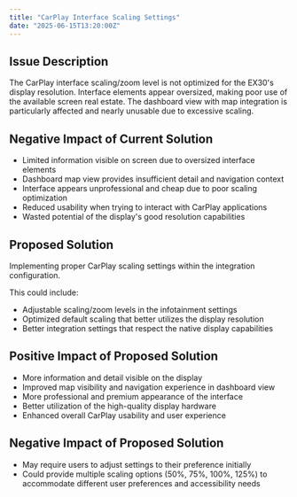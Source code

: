 ```yaml
---
title: "CarPlay Interface Scaling Settings"
date: "2025-06-15T13:20:00Z"
---
```


## Issue Description

The CarPlay interface scaling/zoom level is not optimized for the EX30's display resolution. Interface elements appear oversized, making poor use of the available screen real estate. The dashboard view with map integration is particularly affected and nearly unusable due to excessive scaling.

## Negative Impact of Current Solution

- Limited information visible on screen due to oversized interface elements
- Dashboard map view provides insufficient detail and navigation context
- Interface appears unprofessional and cheap due to poor scaling optimization
- Reduced usability when trying to interact with CarPlay applications
- Wasted potential of the display's good resolution capabilities

## Proposed Solution

Implementing proper CarPlay scaling settings within the integration configuration.

This could include:

- Adjustable scaling/zoom levels in the infotainment settings
- Optimized default scaling that better utilizes the display resolution
- Better integration settings that respect the native display capabilities

## Positive Impact of Proposed Solution

- More information and detail visible on the display
- Improved map visibility and navigation experience in dashboard view
- More professional and premium appearance of the interface
- Better utilization of the high-quality display hardware
- Enhanced overall CarPlay usability and user experience

## Negative Impact of Proposed Solution

- May require users to adjust settings to their preference initially
- Could provide multiple scaling options (50%, 75%, 100%, 125%) to accommodate different user preferences and accessibility needs
